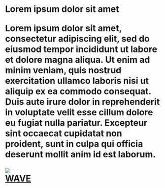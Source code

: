 <html>
<h1> Lorem ipsum dolor sit amet </hl>
  <head>
  <title>Lorem ipsum dolor sit amet</title>
  </head>
<body>
<p>Lorem ipsum dolor sit amet, 
consectetur adipiscing elit, 
sed do eiusmod tempor incididunt ut labore et dolore magna aliqua. 
Ut enim ad minim veniam, 
quis nostrud exercitation ullamco laboris nisi ut aliquip ex ea commodo consequat. 
Duis aute irure dolor in reprehenderit in voluptate velit esse cillum dolore eu fugiat nulla pariatur. 
Excepteur sint occaecat cupidatat non proident, 
  sunt in culpa qui officia deserunt mollit anim id est laborum.</p>
<img src = "Lorem_ipsum_dolor_sit_amet.png"/><br/></body>
<a href= "Lorem_ipsum_dolor_sit_amet.aiff'> AIFF </a>
<a href= "Lorem_ipsum_dolor_sit_amet.wav'> WAVE </a>
</html?
